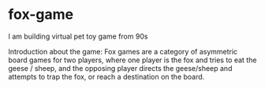 # fox-game
I am building virtual pet toy game from 90s 

Introduction about the game:
Fox games are a category of asymmetric board games for two players, where one player is the fox and tries to eat the geese / sheep, and the opposing player directs the geese/sheep and attempts to trap the fox, or reach a destination on the board.